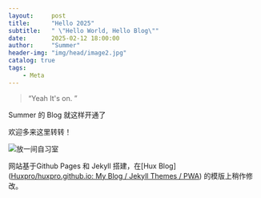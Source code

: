 ```yaml
---
layout:     post
title:      "Hello 2025"
subtitle:   " \"Hello World, Hello Blog\""
date:       2025-02-12 18:00:00
author:     "Summer"
header-img: "img/head/image2.jpg"
catalog: true
tags:
    - Meta
---
```


> “Yeah It's on. ”

Summer 的 Blog 就这样开通了

欢迎多来这里转转！

![放一间自习室](https://zzh123-1325455460.cos.ap-nanjing.myqcloud.com/image1.jpg)

网站基于Github Pages 和 Jekyll 搭建，在[Hux Blog]([Huxpro/huxpro.github.io: My Blog / Jekyll Themes / PWA](https://github.com/Huxpro/huxpro.github.io)) 的模版上稍作修改。